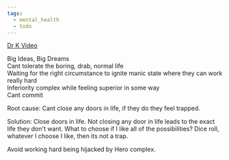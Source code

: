 ```yaml
---
tags:
  - mental_health
  - todo
---
```


[Dr K Video](https://www.youtube.com/live/bMa9dAYdTE0?si=s1M13wzqaQQUJG-3)  

Big Ideas, Big Dreams  
Cant tolerate the boring, drab, normal life  
Waiting for the right circumstance to ignite manic state where they can work really hard  
Inferiority complex while feeling superior in some way  
Cant commit  

Root cause: Cant close any doors in life, if they do they feel trapped.

Solution: Close doors in life. Not closing any door in life leads to the exact life they don't want.
What to choose if I like all of the possibilities? Dice roll, whatever I choose I like, then its not a trap.

Avoid working hard being hijacked by Hero complex.
